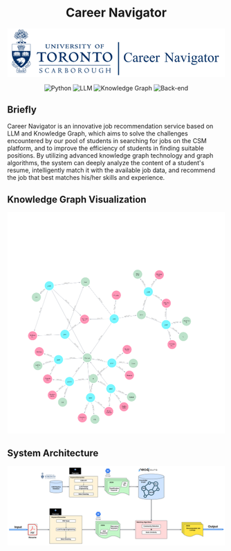 <div align="center">
  
# Career Navigator
![logo](logo.png)

![Python](https://img.shields.io/badge/python-3.11-519dd9.svg?v=103)
![LLM](https://badgen.net/badge/LLM/Gemini-Pro/blue?)
![Knowledge Graph](https://badgen.net/badge/KnowledgeGraph/Neo4j/red?)
![Back-end](https://badgen.net/badge/Back-end/Flask/yellow?)

</div>


## Briefly
Career Navigator is an innovative job recommendation service based on LLM and Knowledge Graph, which aims to solve the challenges encountered by our pool of students in searching for jobs on the CSM platform, and to improve the efficiency of students in finding suitable positions. By utilizing advanced knowledge graph technology and graph algorithms, the system can deeply analyze the content of a student's resume, intelligently match it with the available job data, and recommend the job that best matches his/her skills and experience.

## Knowledge Graph Visualization
![KG](KG_visualization_demo.png)

## System Architecture
![System Architecture](architechture_overview.png)
